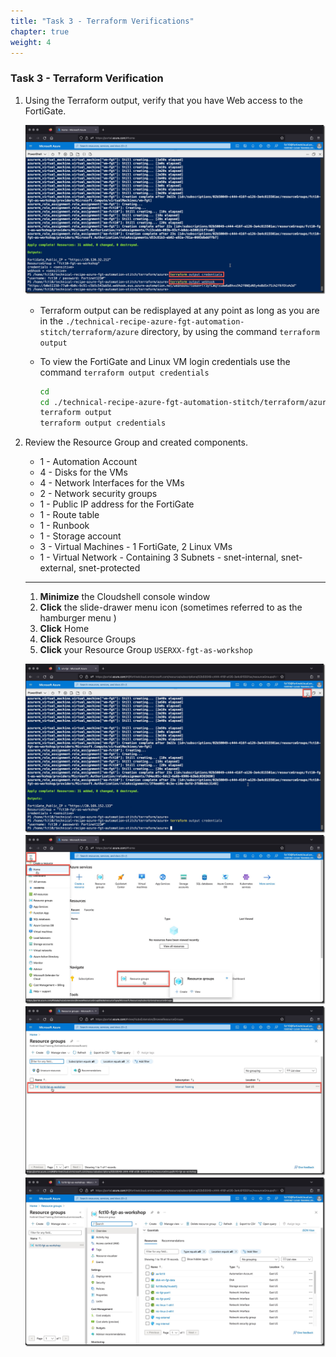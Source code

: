 ```yaml
---
title: "Task 3 - Terraform Verifications"
chapter: true
weight: 4
---
```


### Task 3 - Terraform Verification

  1. Using the Terraform output, verify that you have Web access to the FortiGate.

      ![terraform3](../images/terraform-03.jpg)

      * Terraform output can be redisplayed at any point as long as you are in the `./technical-recipe-azure-fgt-automation-stitch/terraform/azure` directory, by using the command `terraform output`
      * To view the FortiGate and Linux VM login credentials use the command `terraform output credentials`

        ```sh
        cd
        cd ./technical-recipe-azure-fgt-automation-stitch/terraform/azure
        terraform output
        terraform output credentials
        
        ````

  2. Review the Resource Group and created components.

      * 1 - Automation Account
      * 4 - Disks for the VMs
      * 4 - Network Interfaces for the VMs
      * 2 - Network security groups
      * 1 - Public IP address for the FortiGate
      * 1 - Route table
      * 1 - Runbook
      * 1 - Storage account
      * 3 - Virtual Machines - 1 FortiGate, 2 Linux VMs
      * 1 - Virtual Network - Containing 3 Subnets - snet-internal, snet-external, snet-protected

      ***

      1. __Minimize__ the Cloudshell console window
      1. __Click__ the slide-drawer menu icon (sometimes referred to as the hamburger menu )
      1. __Click__ Home
      1. __Click__ Resource Groups
      1. __Click__ your Resource Group `USERXX-fgt-as-workshop`

      ![resourcegroup1](../images/resourcegroup-01.jpg)
      ![resourcegroup2](../images/resourcegroup-02.jpg)
      ![resourcegroup3](../images/resourcegroup-03.jpg)
      ![resourcegroup4](../images/resourcegroup-04.jpg)
